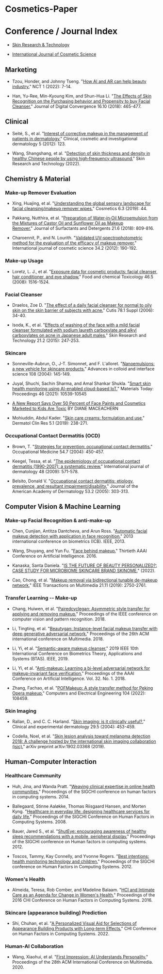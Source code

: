 # Cosmetics-Paper

# Conference / Journal Index

- [Skin Research & Technology](https://onlinelibrary.wiley.com/journal/16000846)

- [International Journal of Cosmetic Science](https://onlinelibrary.wiley.com/journal/14682494)

## Marketing

- Tzou, Honder, and Johnny Tseng. "[How AI and AR can help beauty industry.](https://ctsoc.ieee.org/images/CTSOC-NCT-2022-01-FA.pdf)" NCT 1 (2022): 7-14.

- Han, Yu-Ree, Min-Kyoung Kim, and Shun-Hua Li. "[The Effects of Skin Recognition on the Purchasing behavior and Propensity to buy Facial Cleanser.](https://koreascience.kr/article/JAKO201833469089385.page)" Journal of Digital Convergence 16.10 (2018): 465-477.

## Clinical

- Seité, S., et al. "[Interest of corrective makeup in the management of patients in dermatology.](https://www.ncbi.nlm.nih.gov/pmc/articles/PMC3459545/)" Clinical, cosmetic and investigational dermatology 5 (2012): 123.

- Wang, Shangshang, et al. "[Detection of skin thickness and density in healthy Chinese people by using high‐frequency ultrasound.](https://onlinelibrary.wiley.com/doi/full/10.1111/srt.13219)" Skin Research and Technology (2022).

## Chemistry & Material

### Make-up Remover Evaluation

- Xing, Huajing, et al. "[Understanding the global sensory landscape for facial cleansing/makeup remover wipes.](https://www.mdpi.com/2079-9284/6/3/44)" Cosmetics 6.3 (2019): 44.

- Pakkang, Nutthira, et al. "[Preparation of Water‐in‐Oil Microemulsion from the Mixtures of Castor Oil and Sunflower Oil as Makeup Remover.](https://aocs.onlinelibrary.wiley.com/doi/full/10.1002/jsde.12189)" Journal of Surfactants and Detergents 21.6 (2018): 809-816.

- Charoennit, P., and N. Lourith. "[Validated UV‐spectrophotometric method for the evaluation of the efficacy of makeup remover.](https://onlinelibrary.wiley.com/doi/full/10.1111/j.1468-2494.2012.00701.x)" International journal of cosmetic science 34.2 (2012): 190-192.

### Make-up Usage

- Loretz, L. J., et al. "[Exposure data for cosmetic products: facial cleanser, hair conditioner, and eye shadow.](https://www.sciencedirect.com/science/article/pii/S0278691507005741?casa_token=HzoyIePDG8UAAAAA:SBun15z715YqzxiJjGfOHUHU0HjwAO23sPZssbQbf2JkVrLreCBiIE5Rw7bdUPSs_7WBGLFy4Q)" Food and chemical Toxicology 46.5 (2008): 1516-1524.

### Facial Cleanser

- Draelos, Zoe D. "[The effect of a daily facial cleanser for normal to oily skin on the skin barrier of subjects with acne.](https://europepmc.org/article/med/16910029)" Cutis 78.1 Suppl (2006): 34-40.

- Isoda, K., et al. "[Effects of washing of the face with a mild facial cleanser formulated with sodium laureth carboxylate and alkyl carboxylates on acne in Japanese adult males.](https://onlinelibrary.wiley.com/doi/abs/10.1111/srt.12183?casa_token=tHmysi-mGYoAAAAA:C3UPaVQLS7EQY9XJk7rp5hmqoSX042Ps30ZjVKbTE6g3v9VoKS6ohgQuqOcG_LHvUo1JEgkMaA5orfo)" Skin Research and Technology 21.2 (2015): 247-253.

### Skincare

- Sonneville-Aubrun, O., J-T. Simonnet, and F. L'alloret. "[Nanoemulsions: a new vehicle for skincare products.](https://www.sciencedirect.com/science/article/abs/pii/S0001868603001465?casa_token=MSFGhja1C_QAAAAA:QaWnqKQOfGBdBcfa9AzN7wn3N5agNbSPwvtaRV09iuDsOOKIMfsy5X10QCbNSRvXXmRm_TIW)" Advances in colloid and interface science 108 (2004): 145-149.

- Juyal, Shuchi, Sachin Sharma, and Amal Shankar Shukla. "[Smart skin health monitoring using AI-enabled cloud-based IoT.](https://www.sciencedirect.com/science/article/pii/S2214785321000973?casa_token=kDmvrMEUpvEAAAAA:uQP3l4UDVpf47Iu9-Vrll9HVdqKvI6kOo0U2dnAQVgW2Kb6HD1CIPQcqZ-pzKNKbTXv1HjkAwQ)" Materials Today: Proceedings 46 (2021): 10539-10545

- [A New Report Says Over 50 Percent of Face Paints and Cosmetics Marketed to Kids Are Toxic](https://www.womansday.com/health-fitness/a56680/toxic-face-painting-supplies/) BY DIANE MACEACHERN

- Mohiuddin, Abdul Kader. "[Skin care creams: formulation and use.](https://d1wqtxts1xzle7.cloudfront.net/60349675/skincare20190820-122332-1mtd94i-libre.pdf?1566359595=&response-content-disposition=inline%3B+filename%3DSkin_Care_Creams_Formulation_and_Use.pdf&Expires=1676283075&Signature=T2GWhbpzhB1e~CvQgl0YLi4ua0vAOgOABJsXuhjU2WJw68CxbpkTi~gXBZmVrwx2ucEqmnnHC3k8dQqlsvV74EBVTiYZLCJ7qFFAu54-BonOUqk7u30RKU77scTCgXgmfLeaI6RCYjqYiDw-A4qmLpLjsBNbt8kgHCXsnDLr9fawes7T7uzbaVDQ6ZXL0vLRuJW4Me-~NH0NxpOjOVmUDmszQBGqMf2XlYbRbvLkpy5BPraAPzV~t0KTZ2ut88fX4-E-1U7FAhsKEj0wALUS9XYYPYaNlKoG1CTKJq5ajAAZMF6kvwguFVW1L5ZoXN~L~jbKMVQfSVFyuu5YYgl0wQ__&Key-Pair-Id=APKAJLOHF5GGSLRBV4ZA)" Dermatol Clin Res 5.1 (2019): 238-271.

### Occupational Contact Dermatitis (OCD)

- Brown, T. "[Strategies for prevention: occupational contact dermatitis.](https://watermark.silverchair.com/kqh097.pdf?token=AQECAHi208BE49Ooan9kkhW_Ercy7Dm3ZL_9Cf3qfKAc485ysgAAAwYwggMCBgkqhkiG9w0BBwagggLzMIIC7wIBADCCAugGCSqGSIb3DQEHATAeBglghkgBZQMEAS4wEQQMhl3-2Z-wdfpuomfuAgEQgIICudTUrDA-x-nmPFtdjl9Iw2LQ3KlYjkQ81CpSckWg-d-kxBh6IxGzRjB8a-3D8dtJu2njYAcNwPDXt5PaXpoYEEwQbHKoW2ukDHjn9NUhjoa_4zlNWEYfm_FifPzt5FQ_1Oah6GR8S4Y_wkY7Wl8525DezP-CdWLGzM-yb7rBWghBEtPtdWoHSj1gI9UbbPO3TwQfcPKFlzR4x6bynwC-wT9eyqOoqiH0cW-PDhhqMsS_aAuKCaBXsd4Rh3d5ti7DNSIgSv8lgpixzr7GKsGB4FGeTPMtTbO8J7qMSLhlQkZqb5IXamCFm2uYVdRf5GjNnTNbI2rf09YfJFQd7JMEZ6PN4oxSpSdb_Z-qMpOu_JUGxhk6sHPpJyu2mbXjvyC0VhMk7uN9u4FXHnpnFCb6x5QFVkZqD3qvTyA2wuuYAec6dDs4_yBCbthp6BsHf0QcxtAO52VPIcsh3ID8Y9VAsvy0lEPWdsx5eXLl6XQhxc-RMVW6b7L91XyKrYMicol-ehi4GQSB_uWyczn_iWngbHV5wCrtg4iU45IOcpN1GnO1GYNoLO-Rj63lGSmUgwNMPFR7MV72WjDmrrtSjseg1ZEuFJd9BBVwptrQHpoK_N7q2FBucwuFtTGlDcSXQSgAe3kUFllg0ixrg8TZw-pLJTgxlDPa2edPxMDy87xau1kquLG2IwBr7x_ACVcwttAboB3VlClkwJHGHtnVHtiKunYHRPkYAW7OQoMYg9jGVFiWdn-5d4rTXi5JGsDu06z-x5jjtCtx7fTuCNeUa_EDS4je2pChZWLS_GIZ6yE9UDxYBK3ex2pXvrZUne4cXmYUoh6_cB_Q6Dm2xUuIv6uvzl1znWpz3NXVcpBQbjw7kK_i8E5tqGR45w0_t1tT4-NsPM0LI8MU8Sj5xLUme0i58hYAlCgEe8WDDJ4)" Occupational Medicine 54.7 (2004): 450-457.

- Keegel, Tessa, et al. "[The epidemiology of occupational contact dermatitis (1990-2007): a systematic review.](https://research.monash.edu/en/publications/the-epidemiology-of-occupational-contact-dermatitis-1990-2007-a-s)" International journal of dermatology 48 (2009): 571-578.

- Belsito, Donald V. "[Occupational contact dermatitis: etiology, prevalence, and resultant impairment/disability.](https://www.sciencedirect.com/science/article/pii/S019096220500914X)" Journal of the American Academy of Dermatology 53.2 (2005): 303-313.

## Computer Vision & Machine Learning

### Make-up Facial Recognition & anti-make-up

- Chen, Cunjian, Antitza Dantcheva, and Arun Ross. "[Automatic facial makeup detection with application in face recognition.](https://ieeexplore.ieee.org/abstract/document/6612994)" 2013 international conference on biometrics (ICB). IEEE, 2013.

- Wang, Shuyang, and Yun Fu. "[Face behind makeup.](https://www.aaai.org/ocs/index.php/AAAI/AAAI16/paper/viewPaper/12044)" Thirtieth AAAI Conference on Artificial Intelligence. 2016.

- Kanaska, Santa Daniela. "[IS THE FUTURE OF BEAUTY PERSONALIZED?: CASE STUDY FOR MICROBIOME SKINCARE BRAND SKINOME.](https://www.diva-portal.org/smash/record.jsf?pid=diva2%3A1703718&dswid=1535)" (2022).

- Cao, Chong, et al. "[Makeup removal via bidirectional tunable de-makeup network.](https://ieeexplore.ieee.org/abstract/document/8693800)" IEEE Transactions on Multimedia 21.11 (2019): 2750-2761.

### Transfer Learning -- Make-up

- Chang, Huiwen, et al. "[Pairedcyclegan: Asymmetric style transfer for applying and removing makeup.](https://openaccess.thecvf.com/content_cvpr_2018/html/Chang_PairedCycleGAN_Asymmetric_Style_CVPR_2018_paper.html)" Proceedings of the IEEE conference on computer vision and pattern recognition. 2018.

- Li, Tingting, et al. "[Beautygan: Instance-level facial makeup transfer with deep generative adversarial network.](https://dl.acm.org/doi/pdf/10.1145/3240508.3240618)" Proceedings of the 26th ACM international conference on Multimedia. 2018.

- Li, Yi, et al. "[Semantic-aware makeup cleanser.](https://ieeexplore.ieee.org/abstract/document/9186001)" 2019 IEEE 10th International Conference on Biometrics Theory, Applications and Systems (BTAS). IEEE, 2019.

- Li, Yi, et al. "[Anti-makeup: Learning a bi-level adversarial network for makeup-invariant face verification.](https://ojs.aaai.org/index.php/AAAI/article/view/12294)" Proceedings of the AAAI Conference on Artificial Intelligence. Vol. 32. No. 1. 2018.

- Zhang, Fachao, et al. "[POFMakeup: A style transfer method for Peking Opera makeup.](https://www.sciencedirect.com/science/article/pii/S0045790622006747)" Computers and Electrical Engineering 104 (2022): 108459.

### Skin Imaging

- Rallan, D., and C. C. Harland. "[Skin imaging: is it clinically useful?.](https://watermark.silverchair.com/ced0453.pdf?token=AQECAHi208BE49Ooan9kkhW_Ercy7Dm3ZL_9Cf3qfKAc485ysgAAAwwwggMIBgkqhkiG9w0BBwagggL5MIIC9QIBADCCAu4GCSqGSIb3DQEHATAeBglghkgBZQMEAS4wEQQMFq8infcETCda3RZ2AgEQgIICv3BPkfpWFTUCUh0LSj4-jH-L8Fm72BxrJ95Is5frHoHwMuWOeKKd-PWCyBzLb68Lv1uHSq-1OGRz94f-pe3jRCc0jfM_dp6GhRlsdHLNtN4O2BcEm7QjzNoRmzYyzQXWobSCAStoZMx_ZOGCAxWzUG48Co6l8DsEWIHJEXl7nmGic4wgXh17I5vbLh-6ftca4ceAtGAAgH8DMsHqDbbBARNFxSNCct-3SU_zGYkJCtQZM3eU0er3czcaRFTRaXJLJqKZmVrZzee2C8pE8dgyDjhHw-6p_Om3MqqKyeNLREKxM_v_LY9u9mCVdbnQOspEscyxPPOtV0ez-dWJDICkFYr6ddcjT1GsfWGAZStKJn50spYNyt2GOETweD-6N7GMKyJ72w90uijVvNYT_MkxzafHn5VUr0y5rYEqRSRRetoFJ0-VZm_annyXoSv011QS4XF8iiFKgFB59f7pEWsgM0j-gZKrYMgv2WRlWm6nHEQeGYO6xtFUrWMMgiglrzNghdAo_MtxbLBzVbMR1SjpP703fH2BYAEjZAGFCVUVS5xx47ZSLaZxe9l0rEb1-Kc806odeM6PkRF8waSzjLkSlvJ2GDFoIaOSDmXV0PAG8UdFSPccH8fVWmfacGmPQ0ZOH1RhdSvtxZxcu5L6YKPpUE5AGtTbTXk6puBAJ5GDo-zX1J5S6upZUbOE3dwG42yMJPos7Qc0cEzkx2rDXQIWzpzywgCu_AP4g_BqOgOyz8IvAvfKhmVn8bsr9KVALDghTfffXl5AghtTP8x-Qkd36-XYwsXCw-KjyTuWbZLvujeVb4hWIGkHrnHARwEZN4SXB1csVlMJJ2czFOnAsIVbUUAMPaRSo0pBvXvg5ivrG5gkvi8J2drtd9AwAr9rMsAHB43pQ7sdRS3YZ2g4JTV8X4OX6czCnS57VAqXzNd-RWU)" Clinical and experimental dermatology 29.5 (2004): 453-459.

- Codella, Noel, et al. "[Skin lesion analysis toward melanoma detection 2018: A challenge hosted by the international skin imaging collaboration (isic).](https://arxiv.org/abs/1902.03368)" arXiv preprint arXiv:1902.03368 (2019).

## Human-Computer Interaction

### Healthcare Community

- Huh, Jina, and Wanda Pratt. "[Weaving clinical expertise in online health communities.](https://dl.acm.org/doi/abs/10.1145/2556288.2557293)" Proceedings of the SIGCHI conference on human factors in computing systems. 2014.

- Ballegaard, Stinne Aaløkke, Thomas Riisgaard Hansen, and Morten Kyng. "[Healthcare in everyday life: designing healthcare services for daily life.](https://dl.acm.org/doi/abs/10.1145/1357054.1357336)" Proceedings of the SIGCHI Conference on Human Factors in Computing Systems. 2008.

- Bauer, Jared S., et al. "[ShutEye: encouraging awareness of healthy sleep recommendations with a mobile, peripheral display.](https://dl.acm.org/doi/abs/10.1145/2207676.2208600)" Proceedings of the SIGCHI conference on Human factors in computing systems. 2012.

- Toscos, Tammy, Kay Connelly, and Yvonne Rogers. "[Best intentions: health monitoring technology and children.](https://dl.acm.org/doi/abs/10.1145/2207676.2208603)" Proceedings of the SIGCHI conference on Human Factors in Computing Systems. 2012.

### Women's Health

- Almeida, Teresa, Rob Comber, and Madeline Balaam. "[HCI and Intimate Care as an Agenda for Change in Women's Health.](https://dl.acm.org/doi/abs/10.1145/2858036.2858187)" Proceedings of the 2016 CHI Conference on Human Factors in Computing Systems. 2016.

### Skincare (appearance building) Prediction

- Shi, Chuhan, et al. "[A Personalized Visual Aid for Selections of Appearance Building Products with Long-term Effects.](https://dl.acm.org/doi/abs/10.1145/3491102.3517659)" CHI Conference on Human Factors in Computing Systems. 2022.

### Human-AI Collaboration

- Wang, Xiaohui, et al. "[First Impression: AI Understands Personality.](https://dl.acm.org/doi/pdf/10.1145/3394171.3416339)" Proceedings of the 28th ACM International Conference on Multimedia. 2020.

